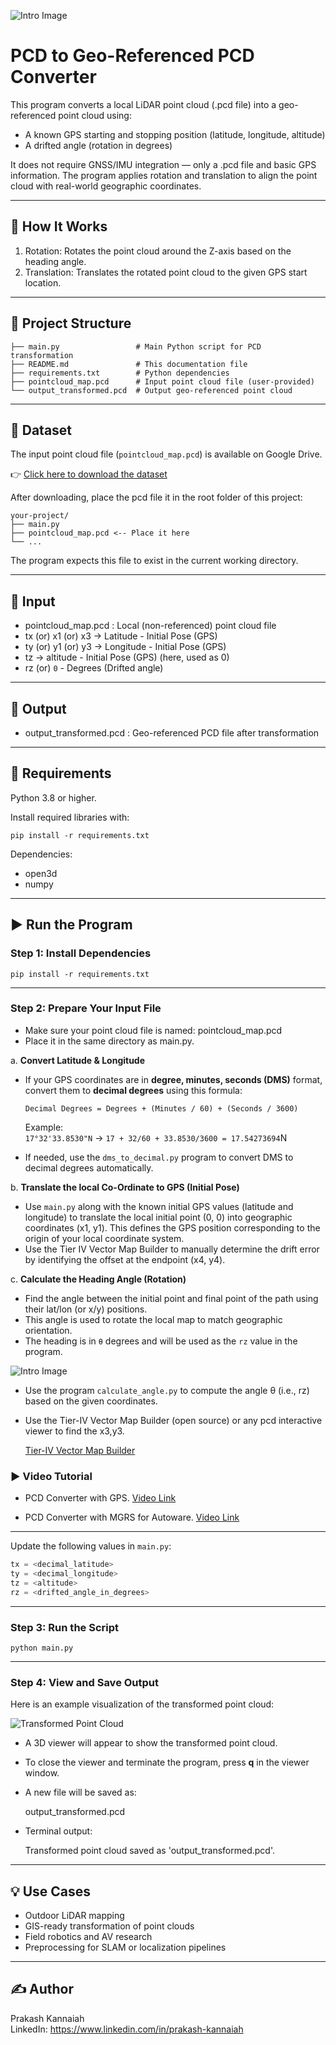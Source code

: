 ![Intro Image](images/pcd_image.png)

# PCD to Geo-Referenced PCD Converter

This program converts a local LiDAR point cloud (.pcd file) into a geo-referenced point cloud using:

- A known GPS starting and stopping position (latitude, longitude, altitude)
- A drifted angle (rotation in degrees)

It does not require GNSS/IMU integration — only a .pcd file and basic GPS information. The program applies rotation and translation to align the point cloud with real-world geographic coordinates.

---

## 🧭 How It Works

1. Rotation: Rotates the point cloud around the Z-axis based on the heading angle.
2. Translation: Translates the rotated point cloud to the given GPS start location.

---

## 📁 Project Structure

```
├── main.py                 # Main Python script for PCD transformation
├── README.md               # This documentation file
├── requirements.txt        # Python dependencies
├── pointcloud_map.pcd      # Input point cloud file (user-provided)
└── output_transformed.pcd  # Output geo-referenced point cloud
```

---

## 📂 Dataset

The input point cloud file (`pointcloud_map.pcd`) is available on Google Drive.

👉 [Click here to download the dataset](https://drive.google.com/drive/folders/1tbdMGSBHHX3wy8MN74vPKHXFNwjxcOey?usp=sharing)

After downloading, place the pcd file it in the root folder of this project:

```
your-project/
├── main.py
├── pointcloud_map.pcd <-- Place it here
└── ...
```

The program expects this file to exist in the current working directory.

---

## 📂 Input

- pointcloud_map.pcd : Local (non-referenced) point cloud file
- tx (or) x1 (or) x3 -> Latitude - Initial Pose (GPS)
- ty (or) y1 (or) y3 -> Longitude - Initial Pose (GPS)
- tz -> altitude - Initial Pose (GPS) (here, used as 0)
- rz (or) `0` - Degrees (Drifted angle)

---

## 📄 Output

- output_transformed.pcd : Geo-referenced PCD file after transformation

---

## 🔧 Requirements

Python 3.8 or higher.

Install required libraries with:

```
pip install -r requirements.txt
```

Dependencies:
- open3d
- numpy

---

## ▶️ Run the Program

### Step 1: Install Dependencies

```
pip install -r requirements.txt
```

---

### Step 2: Prepare Your Input File

- Make sure your point cloud file is named:
  pointcloud_map.pcd
- Place it in the same directory as main.py.

a. **Convert Latitude & Longitude**

- If your GPS coordinates are in **degree, minutes, seconds (DMS)** format, convert them to **decimal degrees** using this formula:

  ```
  Decimal Degrees = Degrees + (Minutes / 60) + (Seconds / 3600)
  ```

  Example:  
  `17°32'33.8530"N` → `17 + 32/60 + 33.8530/3600 = 17.54273694`N

- If needed, use the  `dms_to_decimal.py` program to convert DMS to decimal degrees automatically.

b. **Translate the local Co-Ordinate to GPS (Initial Pose)**

- Use `main.py` along with the known initial GPS values (latitude and longitude) to translate the local initial point (0, 0) into geographic coordinates (x1, y1). This defines the GPS position corresponding to the origin of your local coordinate system.
- Use the Tier IV Vector Map Builder to manually determine the drift error by identifying the offset at the endpoint (x4, y4).
  
c. **Calculate the Heading Angle (Rotation)**

- Find the angle between the initial point and final point of the path using their lat/lon (or x/y) positions.
- This angle is used to rotate the local map to match geographic orientation.
- The heading is in `θ` degrees and will be used as the `rz` value in the program.

![Intro Image](images/angle_calculation.png)

- Use the program  `calculate_angle.py` to compute the angle θ (i.e., rz) based on the given coordinates.
- Use the Tier-IV Vector Map Builder (open source) or any pcd interactive viewer to find the x3,y3.

  [Tier-IV Vector Map Builder](https://tools.tier4.jp/vector_map_builder_ll2/)

### ▶️ Video Tutorial

- PCD Converter with GPS.
[Video Link](link)

- PCD Converter with MGRS for Autoware.
[Video Link](link)

---

Update the following values in `main.py`:

```python
tx = <decimal_latitude>
ty = <decimal_longitude>
tz = <altitude>
rz = <drifted_angle_in_degrees>
```
---

### Step 3: Run the Script

```
python main.py
```

---

### Step 4: View and Save Output

Here is an example visualization of the transformed point cloud:

![Transformed Point Cloud](images/o3d_visualizer.png)

- A 3D viewer will appear to show the transformed point cloud.
- To close the viewer and terminate the program, press **q** in the viewer window.
- A new file will be saved as:

  output_transformed.pcd

- Terminal output:

  Transformed point cloud saved as 'output_transformed.pcd'.

---

## 💡 Use Cases

- Outdoor LiDAR mapping
- GIS-ready transformation of point clouds
- Field robotics and AV research
- Preprocessing for SLAM or localization pipelines

---

## ✍️ Author

Prakash Kannaiah  
LinkedIn: https://www.linkedin.com/in/prakash-kannaiah

